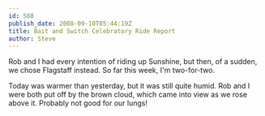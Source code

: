 ```yaml
---
id: 588
publish_date: 2008-09-10T05:44:19Z
title: Bait and Switch Celebratory Ride Report
author: Steve
---
```

Rob and I had every intention of riding up Sunshine, but then, of a sudden, we chose Flagstaff instead. So far this week, I'm two-for-two.

Today was warmer than yesterday, but it was still quite humid. Rob and I were both put off by the brown cloud, which came into view as we rose above it. Probably not good for our lungs!